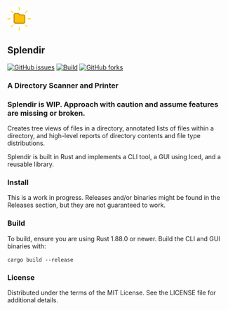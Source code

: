 ![Logo](https://github.com/kamwoods/splendir/blob/main/assets/splendir-logo-64.png)

## Splendir 

[![GitHub issues](https://img.shields.io/github/issues/kamwoods/splendir.svg)](https://github.com/kamwoods/splendir/issues)
[![Build](https://github.com/kamwoods/splendir/actions/workflows/rust.yml/badge.svg)](https://github.com/kamwoods/splendir/actions/workflows/rust.yml)
[![GitHub forks](https://img.shields.io/github/forks/kamwoods/splendir.svg)](https://github.com/kamwoods/splendir/network)

### A Directory Scanner and Printer

### Splendir is WIP. Approach with caution and assume features are missing or broken.

Creates tree views of files in a directory, annotated lists of files within a directory, and high-level reports of directory contents and file type distributions.

Splendir is built in Rust and implements a CLI tool, a GUI using Iced, and a reusable library.

### Install

This is a work in progress. Releases and/or binaries might be found in the Releases section, but they are not guaranteed to work.

### Build

To build, ensure you are using Rust 1.88.0 or newer. Build the CLI and GUI binaries with:

```shell
cargo build --release
```

### License

Distributed under the terms of the MIT License. See the LICENSE file for additional details.
